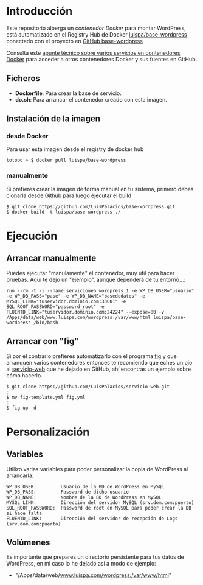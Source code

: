 # Introducción

Este repositorio alberga un *contenedor Docker* para montar WordPress, está automatizado en el Registry Hub de Docker [luispa/base-wordpress](https://registry.hub.docker.com/u/luispa/base-wordpress/) conectado con el proyecto en [GitHub base-wordpress](https://github.com/LuisPalacios/base-wordpress)

Consulta este [apunte técnico sobre varios servicios en contenedores Docker](http://www.luispa.com/?p=172) para acceder a otros contenedores Docker y sus fuentes en GitHub.

## Ficheros

* **Dockerfile**: Para crear la base de servicio.
* **do.sh**: Para arrancar el contenedor creado con esta imagen.

## Instalación de la imagen

### desde Docker

Para usar esta imagen desde el registry de docker hub

    totobo ~ $ docker pull luispa/base-wordpress

### manualmente

Si prefieres crear la imagen de forma manual en tu sistema, primero debes clonarla desde Github para luego ejecutar el build

    $ git clone https://github.com/LuisPalacios/base-wordpress.git
    $ docker build -t luispa/base-wordpress ./



# Ejecución

## Arrancar manualmente

Puedes ejecutar "manulamente" el contenedor, muy útil para hacer pruebas. Aquí te dejo un "ejemplo", aunque dependerá de tu entorno...:

	run --rm -t -i --name servicioweb_wordpress_1 -e WP_DB_USER="usuario" -e WP_DB_PASS="pase" -e WP_DB_NAME="basededatos" -e MYSQL_LINK="tuservidor.dominio.com:33001" -e SQL_ROOT_PASSWORD="password_root" -e FLUENTD_LINK="tuservidor.dominio.com:24224" --expose=80 -v /Apps/data/web/www.luispa.com/wordpress:/var/www/html luispa/base-wordpress /bin/bash
	 

## Arrancar con "fig"

Si por el contrario prefieres automatizarlo con el programa [fig](http://www.fig.sh/index.html) y que arranquen varios contenedores entonces te recomiendo que eches un ojo al [servicio-web](https://github.com/LuisPalacios/servicio-web) que he dejado en GitHub, ahí encontrás un ejemplo sobre cómo hacerlo.

    $ git clone https://github.com/LuisPalacios/servicio-web.git
    :
    $ mv fig-template.yml fig.yml
    :
    $ fig up -d



# Personalización

## Variables

Utilizo varias variables para poder personalizar la copia de WordPress al arrancarla: 

    WP_DB_USER:         Usuario de la BD de WordPress en MySQL
    WP_DB_PASS:         Password de dicho usuario
    WP_DB_NAME:         Nombre de la BD de WordPress en MySQL
    MYSQL_LINK:         Dirección del servidor MySQL (srv.dom.com:puerto)
    SQL_ROOT_PASSWORD:  Password de root en MySQL para poder crear la DB si hace falta
    FLUENTD_LINK:       Dirección del servidor de recepción de Logs (srv.dom.com:puerto)


## Volúmenes

Es importante que prepares un directorio persistente para tus datos de WordPress, en mi caso lo he dejado así a modo de ejemplo:

  - "/Apps/data/web/www.luispa.com/wordpress:/var/www/html"

